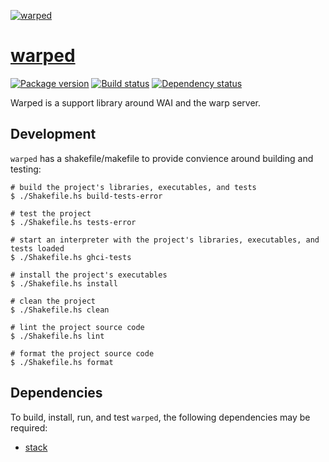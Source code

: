 [![warped][warped-img]][warped]

# [warped][warped]

[![Package version][hackage-img]][hackage]
[![Build status][travis-img]][travis]
[![Dependency status][deps-img]][deps]

Warped is a support library around WAI and the warp server.


## Development

`warped` has a shakefile/makefile to provide convience around building and testing:

    # build the project's libraries, executables, and tests
    $ ./Shakefile.hs build-tests-error
    
    # test the project
    $ ./Shakefile.hs tests-error
    
    # start an interpreter with the project's libraries, executables, and tests loaded
    $ ./Shakefile.hs ghci-tests
    
    # install the project's executables
    $ ./Shakefile.hs install
    
    # clean the project
    $ ./Shakefile.hs clean
    
    # lint the project source code
    $ ./Shakefile.hs lint
    
    # format the project source code
    $ ./Shakefile.hs format


## Dependencies

To build, install, run, and test `warped`, the following dependencies may be required:

+ [stack][stack]


[warped]:      https://github.com/swift-nav/warped
[warped-img]:  https://user-images.githubusercontent.com/60851/36055206-a30e4bac-0daf-11e8-888b-a0bc886ce12c.jpg
[hackage]:     https://hackage.haskell.org/package/warped
[hackage-img]: https://img.shields.io/hackage/v/warped.svg?style=flat
[travis]:      https://travis-ci.org/swift-nav/warped
[travis-img]:  https://img.shields.io/travis/swift-nav/warped/master.svg?style=flat
[deps]:        http://packdeps.haskellers.com/feed?needle=warped
[deps-img]:    https://img.shields.io/hackage-deps/v/warped.svg?style=flat
[stack]:       https://docs.haskellstack.org/en/stable/README/#how-to-install
